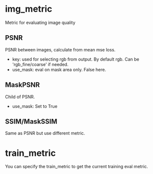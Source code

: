 # img_metric
Metric for evaluating image quality
## PSNR
PSNR between images, calculate from mean mse loss.
- key: used for selecting rgb from output. By default rgb. Can be 'rgb_fine/coarse' if needed.
- use_mask: eval on mask area only. False here.
## MaskPSNR
Child of PSNR.
- use_mask: Set to True

## SSIM/MaskSSIM
Same as PSNR but use different metric.


# train_metric
You can specify the train_metric to get the current training eval metric.
